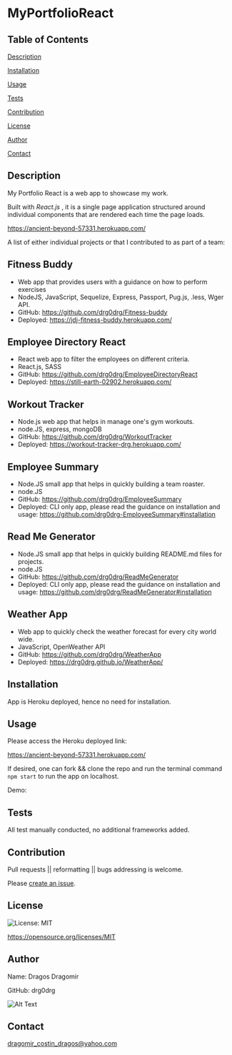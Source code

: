 # MyPortfolioReact

## Table of Contents
    
[Description](#description)
    
[Installation](#installation)
    
[Usage](#usage)
    
[Tests](#tests)
    
[Contribution](#contribution)
    
[License](#badgeURL)
    
[Author](#name)
    
[Contact](#contact)


    
## Description 
    
My Portfolio React is a web app to showcase my work. 

Built with _React.js_ , it is a single page application structured around individual components that are rendered each time the page loads. 

https://ancient-beyond-57331.herokuapp.com/

A list of either individual projects or that I contributed to as part of a team: 


## Fitness Buddy

 - Web app that provides users with a guidance on how to perform exercises 
 - NodeJS, JavaScript, Sequelize,  Express,  Passport, Pug.js,  .less, Wger API.
 - GitHub: https://github.com/drg0drg/Fitness-buddy
 - Deployed: https://jdj-fitness-buddy.herokuapp.com/


## Employee Directory React

 - React web app to filter the employees on different criteria. 
 - React.js, SASS
 - GitHub: https://github.com/drg0drg/EmployeeDirectoryReact
 - Deployed: https://still-earth-02902.herokuapp.com/


## Workout Tracker

 - Node.js web app that helps in manage one's gym workouts. 
 - node.JS, express, mongoDB
 - GitHub: https://github.com/drg0drg/WorkoutTracker
 - Deployed: https://workout-tracker-drg.herokuapp.com/


## Employee Summary

 - Node.JS small app that helps in quickly building a team roaster. 
 - node.JS
 - GitHub: https://github.com/drg0drg/EmployeeSummary
 - Deployed: CLI only app, please read the guidance on installation and usage:
 https://github.com/drg0drg-EmployeeSummary#installation


## Read Me Generator

 - Node.JS small app that helps in quickly building README.md files for projects. 
 - node.JS
 - GitHub: https://github.com/drg0drg/ReadMeGenerator
 - Deployed: CLI only app, please read the guidance on installation and usage: https://github.com/drg0drg/ReadMeGenerator#installation


## Weather App

 - Web app to quickly check the weather forecast for every city world wide.
 - JavaScript, OpenWeather API
 - GitHub: https://github.com/drg0drg/WeatherApp
 - Deployed: https://drg0drg.github.io/WeatherApp/


    

    

## Installation
    
App is Heroku deployed, hence no need for installation. 
    

## Usage

Please access the Heroku deployed link: 

https://ancient-beyond-57331.herokuapp.com/
    
If desired, one can fork && clone the repo and run the terminal command `npm start` to run the app on localhost.


Demo: 




    

## Tests
    
All test manually conducted, no additional frameworks added.
    

## Contribution

Pull requests || reformatting || bugs addressing is welcome. 

Please [create an issue](https://github.com/drg0drg/MyPortfolioReact/issues).
    

## License
![License: MIT](https://img.shields.io/badge/License-MIT-yellow.svg)
    

https://opensource.org/licenses/MIT
    

## Author
    

 Name: Dragos Dragomir
    

 GitHub: drg0drg
    

 ![Alt Text](https://avatars1.githubusercontent.com/u/60710786?v=4)
    

## Contact
dragomir_costin_dragos@yahoo.com